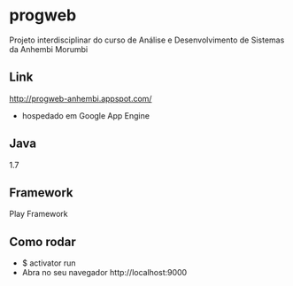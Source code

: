# progweb

Projeto interdisciplinar do curso de Análise e Desenvolvimento de Sistemas da Anhembi Morumbi

## Link

http://progweb-anhembi.appspot.com/

* hospedado em Google App Engine

## Java

1.7

## Framework

Play Framework


## Como rodar
- $ activator run
- Abra no seu navegador http://localhost:9000

